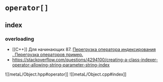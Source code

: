 # `operator[]`
## index

### overloading

- [[C++]] Для начинающих
	87. [Перегрузка оператора индексирования . Перегрузка операторов пример. ](https://www.youtube.com/watch?v=f-N4QsyLluM)
- https://stackoverflow.com/questions/4294100/creating-a-class-indexer-operator-allowing-string-parameter-string-index

![[metaL/Object.hpp#operator]]
![[metaL/Object.cpp#index]]
